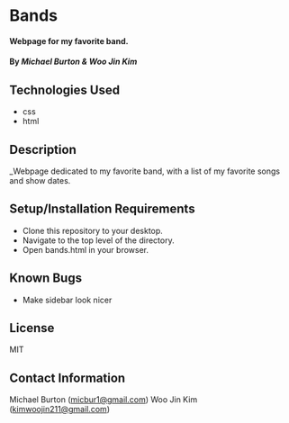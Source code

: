 # Bands

#### Webpage for my favorite band.

#### By _Michael Burton & Woo Jin Kim_

## Technologies Used

* css
* html

## Description

_Webpage dedicated to my favorite band, with a list of my favorite songs and show dates.

## Setup/Installation Requirements

* Clone this repository to your desktop.
* Navigate to the top level of the directory.
* Open bands.html in your browser.

## Known Bugs

* Make sidebar look nicer

## License

MIT

## Contact Information

Michael Burton (micbur1@gmail.com) Woo Jin Kim (kimwoojin211@gmail.com)